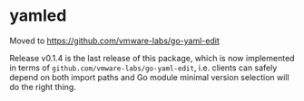 # yamled

Moved to https://github.com/vmware-labs/go-yaml-edit

Release v0.1.4 is the last release of this package, which is now implemented in terms of `github.com/vmware-labs/go-yaml-edit`, i.e. clients can safely depend on both import paths and Go module minimal version selection will do the right thing.

